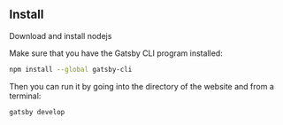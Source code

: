
## Install
Download and install nodejs

Make sure that you have the Gatsby CLI program installed:
```sh
npm install --global gatsby-cli
```


Then you can run it by going into the directory of the website and from a terminal:
```sh
gatsby develop
```

